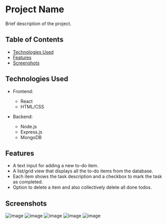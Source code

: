 # Project Name

Brief description of the project.

## Table of Contents

- [Technologies Used](#technologies-used)
- [Features](#features)
- [Screenshots](#screenshots)

## Technologies Used

- Frontend: 
  - React
  - HTML/CSS

- Backend:
  - Node.js
  - Express.js
  - MongoDB

## Features

- A text input for adding a new to-do item.
- A list/grid view that displays all the to-do items from the database.
- Each item shows the task description and a checkbox to mark the task as completed.
- Option to delete a item and also collectively delete all done todos.
  
## Screenshots
![image](https://github.com/chhavi-rana/scrut-assignment/assets/83640180/e79decb5-11f3-4455-823d-f1145a9909f6)
![image](https://github.com/chhavi-rana/scrut-assignment/assets/83640180/c6a50768-afde-4843-a2d3-1d281c8b2d6a)
![image](https://github.com/chhavi-rana/scrut-assignment/assets/83640180/4523d81f-3e6a-466f-b99e-fcdc5c3faa82)
![image](https://github.com/chhavi-rana/scrut-assignment/assets/83640180/5916d6d9-bb2a-42c0-8a52-6661ff1311e6)
![image](https://github.com/chhavi-rana/scrut-assignment/assets/83640180/fca7d855-95ec-4451-ab1f-c971e401bfdb)


